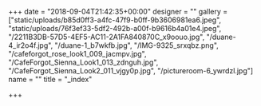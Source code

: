 +++
date = "2018-09-04T21:42:35+00:00"
designer = ""
gallery = ["static/uploads/b85d0ff3-a4fc-47f9-b0ff-9b3606981ea6.jpeg", "static/uploads/76f3ef33-5df2-492b-a00f-b9616b4a01e4.jpeg", "/2211B3DB-57D5-4EF5-AC11-2A1FA840870C_x9oouo.jpg", "/duane-4_ir2o4f.jpg", "/duane-1_b7wkfb.jpg", "/IMG-9325_srxqbz.png", "/cafeforgot_rose_look1_009_jacmpv.jpg", "/CafeForgot_Sienna_Look1_013_zdnguh.jpg", "/CafeForgot_Sienna_Look2_011_vjgy0p.jpg", "/pictureroom-6_ywrdzl.jpg"]
name = ""
title = "_index"

+++
